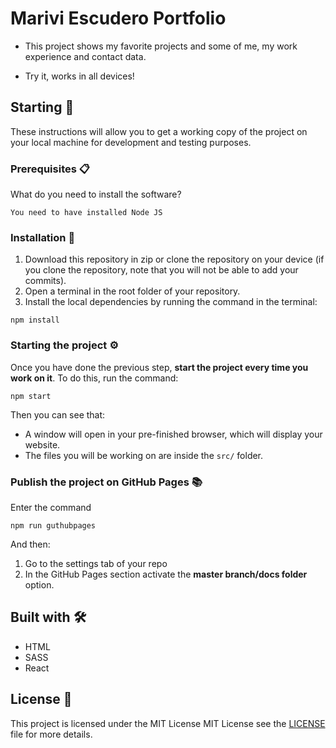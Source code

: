 # Marivi Escudero Portfolio

- This project shows my favorite projects and some of me, my work experience and contact data.

- Try it, works in all devices!

## Starting 🚀

These instructions will allow you to get a working copy of the project on your local machine for development and testing purposes.

### Prerequisites 📋

What do you need to install the software?

```
You need to have installed Node JS
```

###  Installation 🔧

1. Download this repository in zip or clone the repository on your device (if you clone the repository, note that you will not be able to add your commits).
2. Open a terminal in the root folder of your repository.
3. Install the local dependencies by running the command in the terminal:

```
npm install
```

### Starting the project ⚙️

Once you have done the previous step, **start the project every time you work on it**. To do this, run the command:

```
npm start
```

Then you can see that:

- A window will open in your pre-finished browser, which will display your website.
- The files you will be working on are inside the `src/` folder.

### Publish the project on GitHub Pages 📚


Enter the command

```
npm run guthubpages
```

And then:

1. Go to the settings tab of your repo
3. In the GitHub Pages section activate the **master branch/docs folder** option.

## Built with 🛠️

- HTML
- SASS
- React


## License 📄

This project is licensed under the MIT License MIT License see the [LICENSE](LICENSE) file for more details.


